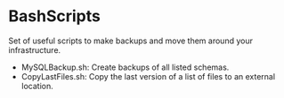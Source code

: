 # BashScripts
Set of useful scripts to make backups and move them around your infrastructure.
  - MySQLBackup.sh: Create backups of all listed schemas.
  - CopyLastFiles.sh: Copy the last version of a list of files to an external location.
